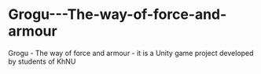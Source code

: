 # Grogu---The-way-of-force-and-armour
Grogu - The way of force and armour - it is a Unity game project developed by students of KhNU
